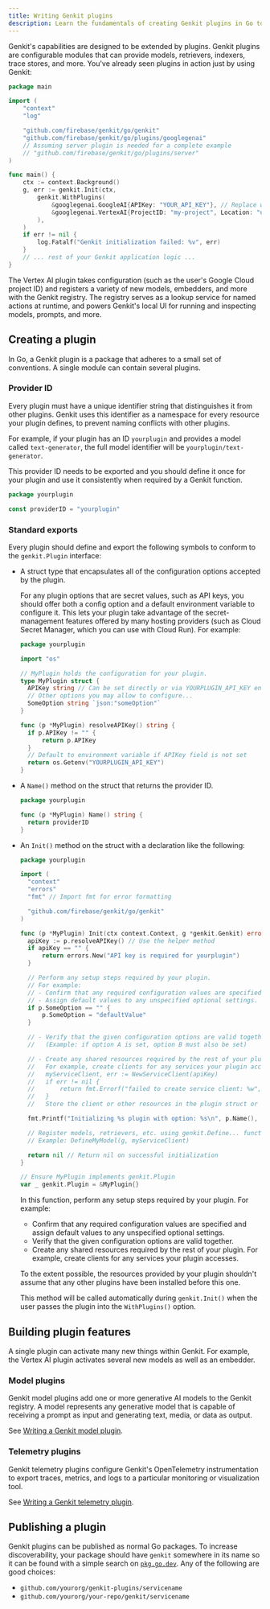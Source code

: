 ```yaml
---
title: Writing Genkit plugins
description: Learn the fundamentals of creating Genkit plugins in Go to extend its capabilities with new models, retrievers, indexers, and more.
---
```


Genkit's capabilities are designed to be extended by plugins. Genkit plugins are
configurable modules that can provide models, retrievers, indexers, trace
stores, and more. You've already seen plugins in action just by using Genkit:

```go
package main

import (
	"context"
	"log"

	"github.com/firebase/genkit/go/genkit"
	"github.com/firebase/genkit/go/plugins/googlegenai"
	// Assuming server plugin is needed for a complete example
	// "github.com/firebase/genkit/go/plugins/server"
)

func main() {
	ctx := context.Background()
	g, err := genkit.Init(ctx,
		genkit.WithPlugins(
			&googlegenai.GoogleAI{APIKey: "YOUR_API_KEY"}, // Replace with your key or env var logic
			&googlegenai.VertexAI{ProjectID: "my-project", Location: "us-central1"},
		),
	)
	if err != nil {
		log.Fatalf("Genkit initialization failed: %v", err)
	}
	// ... rest of your Genkit application logic ...
}
```

The Vertex AI plugin takes configuration (such as the user's Google Cloud
project ID) and registers a variety of new models, embedders, and more with the
Genkit registry. The registry serves as a lookup service for named actions at
runtime, and powers Genkit's local UI for running and inspecting models,
prompts, and more.

## Creating a plugin

In Go, a Genkit plugin is a package that adheres to a small set of
conventions. A single module can contain several plugins.

### Provider ID

Every plugin must have a unique identifier string that distinguishes it from
other plugins. Genkit uses this identifier as a namespace for every resource
your plugin defines, to prevent naming conflicts with other plugins.

For example, if your plugin has an ID `yourplugin` and provides a model called
`text-generator`, the full model identifier will be `yourplugin/text-generator`.

This provider ID needs to be exported and you should define it once for your
plugin and use it consistently when required by a Genkit function.

```go
package yourplugin

const providerID = "yourplugin"
```

### Standard exports

Every plugin should define and export the following symbols to conform to the
`genkit.Plugin` interface:

- A struct type that encapsulates all of the configuration options accepted by
  the plugin.

  For any plugin options that are secret values, such as API keys, you should
  offer both a config option and a default environment variable to configure
  it. This lets your plugin take advantage of the secret-management features
  offered by many hosting providers (such as Cloud Secret Manager, which you
  can use with Cloud Run). For example:

  ```go
  package yourplugin

  import "os"

  // MyPlugin holds the configuration for your plugin.
  type MyPlugin struct {
  	APIKey string // Can be set directly or via YOURPLUGIN_API_KEY env var
  	// Other options you may allow to configure...
  	SomeOption string `json:"someOption"`
  }

  func (p *MyPlugin) resolveAPIKey() string {
  	if p.APIKey != "" {
  		return p.APIKey
  	}
  	// Default to environment variable if APIKey field is not set
  	return os.Getenv("YOURPLUGIN_API_KEY")
  }
  ```

- A `Name()` method on the struct that returns the provider ID.

  ```go
  package yourplugin

  func (p *MyPlugin) Name() string {
  	return providerID
  }
  ```

- An `Init()` method on the struct with a declaration like the following:

  ```go
  package yourplugin

  import (
  	"context"
  	"errors"
  	"fmt" // Import fmt for error formatting

  	"github.com/firebase/genkit/go/genkit"
  )

  func (p *MyPlugin) Init(ctx context.Context, g *genkit.Genkit) error {
  	apiKey := p.resolveAPIKey() // Use the helper method
  	if apiKey == "" {
  		return errors.New("API key is required for yourplugin")
  	}

  	// Perform any setup steps required by your plugin.
  	// For example:
  	// - Confirm that any required configuration values are specified.
  	// - Assign default values to any unspecified optional settings.
  	if p.SomeOption == "" {
  		p.SomeOption = "defaultValue"
  	}

  	// - Verify that the given configuration options are valid together.
  	//   (Example: if option A is set, option B must also be set)

  	// - Create any shared resources required by the rest of your plugin.
  	//   For example, create clients for any services your plugin accesses.
  	//   myServiceClient, err := NewServiceClient(apiKey)
  	//   if err != nil {
  	//       return fmt.Errorf("failed to create service client: %w", err)
  	//   }
  	//   Store the client or other resources in the plugin struct or globally accessible way.

  	fmt.Printf("Initializing %s plugin with option: %s\n", p.Name(), p.SomeOption)

  	// Register models, retrievers, etc. using genkit.Define... functions
  	// Example: DefineMyModel(g, myServiceClient)

  	return nil // Return nil on successful initialization
  }

  // Ensure MyPlugin implements genkit.Plugin
  var _ genkit.Plugin = &MyPlugin{}
  ```

  In this function, perform any setup steps required by your plugin. For
  example:

  - Confirm that any required configuration values are specified and assign
    default values to any unspecified optional settings.
  - Verify that the given configuration options are valid together.
  - Create any shared resources required by the rest of your plugin. For
    example, create clients for any services your plugin accesses.

  To the extent possible, the resources provided by your plugin shouldn't
  assume that any other plugins have been installed before this one.

  This method will be called automatically during `genkit.Init()` when the
  user passes the plugin into the `WithPlugins()` option.

## Building plugin features

A single plugin can activate many new things within Genkit. For example, the
Vertex AI plugin activates several new models as well as an embedder.

### Model plugins

Genkit model plugins add one or more generative AI models to the Genkit
registry. A model represents any generative model that is capable of receiving a
prompt as input and generating text, media, or data as output.

See [Writing a Genkit model plugin](/go/docs/plugin-authoring-models).

### Telemetry plugins

Genkit telemetry plugins configure Genkit's OpenTelemetry instrumentation to
export traces, metrics, and logs to a particular monitoring or visualization
tool.

See [Writing a Genkit telemetry plugin](/go/docs/plugin-authoring-telemetry).

## Publishing a plugin

Genkit plugins can be published as normal Go packages. To increase
discoverability, your package should have `genkit` somewhere in its name so it
can be found with a simple search on
[`pkg.go.dev`](https://pkg.go.dev/search?q=genkit). Any of the following are
good choices:

- `github.com/yourorg/genkit-plugins/servicename`
- `github.com/yourorg/your-repo/genkit/servicename`
